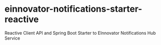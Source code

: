 # einnovator-notifications-starter-reactive
Reactive Client API and Spring Boot Starter to EInnovator Notifications Hub Service
